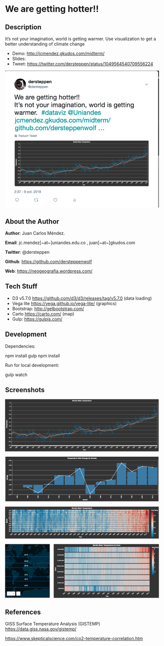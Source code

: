 # We are getting hotter!!


## Description

It’s not your imagination, world is getting warmer.
Use visualization to get a better understanding of climate change

* Demo: http://jcmendez.gkudos.com/midterm/
* Slides: 
* Tweet: https://twitter.com/dersteppen/status/1049564540709556224

![tweet](https://raw.githubusercontent.com/dersteppenwolf/isis4822/master/midterm/images/tweet.png "tweet")

## About the Author 

**Author**: Juan Carlos Méndez.   

**Email**: jc.mendez[~at~]uniandes.edu.co , juan[~at~]gkudos.com

**Twitter**: @dersteppen

**Github**: https://github.com/dersteppenwolf

**Web**: https://neogeografia.wordpress.com/

## Tech Stuff

* D3 v5.7.0 https://github.com/d3/d3/releases/tag/v5.7.0  (data loading)
* Vega lite https://vega.github.io/vega-lite/ (graphics)
* Bootstrap: http://getbootstrap.com/
* Carto https://carto.com/ (map)
* Gulp: https://gulpjs.com/

## Development

Dependencies: 

  npm install gulp
  npm install

Run for local development:

  gulp watch


## Screenshots

![alt text](https://raw.githubusercontent.com/dersteppenwolf/isis4822/master/midterm/images/1.png "Visualization")


![alt text](https://raw.githubusercontent.com/dersteppenwolf/isis4822/master/midterm/images/2.png "Visualization")


![alt text](https://raw.githubusercontent.com/dersteppenwolf/isis4822/master/midterm/images/3.png "Visualization")


![alt text](https://raw.githubusercontent.com/dersteppenwolf/isis4822/master/midterm/images/4.png "Visualization")


## References

  GISS Surface Temperature Analysis (GISTEMP)  https://data.giss.nasa.gov/gistemp/

  https://www.skepticalscience.com/co2-temperature-correlation.htm



